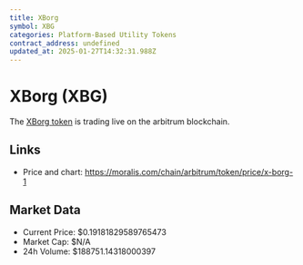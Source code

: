 ```yaml
---
title: XBorg
symbol: XBG
categories: Platform-Based Utility Tokens
contract_address: undefined
updated_at: 2025-01-27T14:32:31.988Z
---
```


# XBorg (XBG)
The [XBorg token](https://moralis.com/chain/arbitrum/token/price/x-borg-1) is trading live on the arbitrum blockchain.

## Links
- Price and chart: https://moralis.com/chain/arbitrum/token/price/x-borg-1

## Market Data
- Current Price: $0.19181829589765473
- Market Cap: $N/A
- 24h Volume: $188751.14318000397
